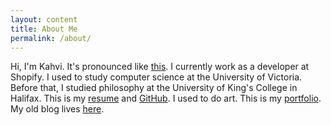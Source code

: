 ```yaml
---
layout: content
title: About Me
permalink: /about/
---
```

Hi, I'm Kahvi. It's pronounced like [this](/assets/pronounce4.m4a). I currently work as a developer at Shopify. I used to study computer science at the University of Victoria. Before that, I studied philosophy at the University of King's College in Halifax.
This is my [resume](/assets/resume.pdf) and [GitHub](https://github.com/iamkahvi).
I used to do art. This is my [portfolio](http://archive.kahvipatel.com/portfolio.html). My old blog lives [here](http://archive.kahvipatel.com).
